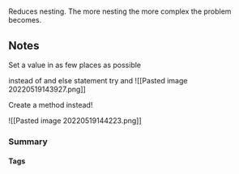 # 

Reduces nesting. The more nesting the more complex the problem becomes. 

## Notes
Set a value in as few places as possible


instead of and else statement try and 
![[Pasted image 20220519143927.png]]

Create a method instead! 


![[Pasted image 20220519144223.png]]





### Summary 




#### Tags

